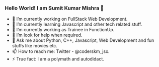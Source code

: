 ### Hello World! I am Sumit Kumar Mishra 👋



- 🔭 I’m currently working on FullStack Web Development.
- 🌱 I’m currently learning Javascript and other tech related stuff.
- 👯 I’m currently working as Trainee in FunctionUp.
- 🤔 I’m look for help when required.
- 💬 Ask me about Python, C++, Javascript, Web Development and fun stuffs like movies etc.
- 📫 How to reach me: Twitter - @coderskm_jsx.
- ⚡ True fact: I am a polymath and autodidact.

